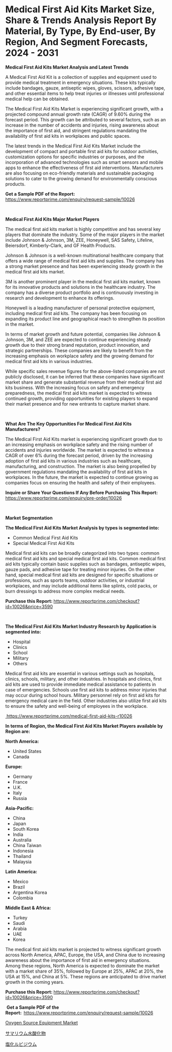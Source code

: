 <p><h1>Medical First Aid Kits Market Size, Share & Trends Analysis Report By Material, By Type, By End-user, By Region, And Segment Forecasts, 2024 - 2031</h1></p><p><strong>Medical First Aid Kits Market Analysis and Latest Trends</strong></p>
<p><p>A Medical First Aid Kit is a collection of supplies and equipment used to provide medical treatment in emergency situations. These kits typically include bandages, gauze, antiseptic wipes, gloves, scissors, adhesive tape, and other essential items to help treat injuries or illnesses until professional medical help can be obtained. </p><p>The Medical First Aid Kits Market is experiencing significant growth, with a projected compound annual growth rate (CAGR) of 9.60% during the forecast period. This growth can be attributed to several factors, such as an increase in the number of accidents and injuries, rising awareness about the importance of first aid, and stringent regulations mandating the availability of first aid kits in workplaces and public spaces. </p><p>The latest trends in the Medical First Aid Kits Market include the development of compact and portable first aid kits for outdoor activities, customization options for specific industries or purposes, and the incorporation of advanced technologies such as smart sensors and mobile apps to enhance the effectiveness of first aid interventions. Manufacturers are also focusing on eco-friendly materials and sustainable packaging solutions to cater to the growing demand for environmentally conscious products.</p></p>
<p><strong>Get a Sample PDF of the Report:&nbsp;</strong> <a href="https://www.reportprime.com/enquiry/request-sample/10026">https://www.reportprime.com/enquiry/request-sample/10026</a></p>
<p>&nbsp;</p>
<p><strong>Medical First Aid Kits Major Market Players</strong></p>
<p><p>The medical first aid kits market is highly competitive and has several key players that dominate the industry. Some of the major players in the market include Johnson & Johnson, 3M, ZEE, Honeywell, SAS Safety, Lifeline, Beiersdorf, Kimberly-Clark, and GF Health Products.</p><p>Johnson & Johnson is a well-known multinational healthcare company that offers a wide range of medical first aid kits and supplies. The company has a strong market presence and has been experiencing steady growth in the medical first aid kits market.</p><p>3M is another prominent player in the medical first aid kits market, known for its innovative products and solutions in the healthcare industry. The company has a diverse product portfolio and is continuously investing in research and development to enhance its offerings.</p><p>Honeywell is a leading manufacturer of personal protective equipment, including medical first aid kits. The company has been focusing on expanding its product line and geographical reach to strengthen its position in the market.</p><p>In terms of market growth and future potential, companies like Johnson & Johnson, 3M, and ZEE are expected to continue experiencing steady growth due to their strong brand reputation, product innovation, and strategic partnerships. These companies are likely to benefit from the increasing emphasis on workplace safety and the growing demand for medical first aid kits in various industries.</p><p>While specific sales revenue figures for the above-listed companies are not publicly disclosed, it can be inferred that these companies have significant market share and generate substantial revenue from their medical first aid kits business. With the increasing focus on safety and emergency preparedness, the medical first aid kits market is expected to witness continued growth, providing opportunities for existing players to expand their market presence and for new entrants to capture market share.</p></p>
<p>&nbsp;</p>
<p><strong>What Are The Key Opportunities For Medical First Aid Kits Manufacturers?</strong></p>
<p><p>The Medical First Aid Kits market is experiencing significant growth due to an increasing emphasis on workplace safety and the rising number of accidents and injuries worldwide. The market is expected to witness a CAGR of over 6% during the forecast period, driven by the increasing adoption of first aid kits in various industries such as healthcare, manufacturing, and construction. The market is also being propelled by government regulations mandating the availability of first aid kits in workplaces. In the future, the market is expected to continue growing as companies focus on ensuring the health and safety of their employees.</p></p>
<p><strong>Inquire or Share Your Questions If Any Before Purchasing This Report:</strong> <a href="https://www.reportprime.com/enquiry/pre-order/10026">https://www.reportprime.com/enquiry/pre-order/10026</a></p>
<p>&nbsp;</p>
<p><strong>Market Segmentation</strong></p>
<p><strong>The Medical First Aid Kits Market Analysis by types is segmented into:</strong></p>
<p><ul><li>Common Medical First Aid Kits</li><li>Special Medical First Aid Kits</li></ul></p>
<p><p>Medical first aid kits can be broadly categorized into two types: common medical first aid kits and special medical first aid kits. Common medical first aid kits typically contain basic supplies such as bandages, antiseptic wipes, gauze pads, and adhesive tape for treating minor injuries. On the other hand, special medical first aid kits are designed for specific situations or professions, such as sports teams, outdoor activities, or industrial workplaces, and may include additional items like splints, cold packs, or burn dressings to address more complex medical needs.</p></p>
<p><strong>Purchase this Report:&nbsp;</strong><a href="https://www.reportprime.com/checkout?id=10026&price=3590">https://www.reportprime.com/checkout?id=10026&price=3590</a></p>
<p>&nbsp;</p>
<p><strong>The Medical First Aid Kits Market Industry Research by Application is segmented into:</strong></p>
<p><ul><li>Hospital</li><li>Clinics</li><li>School</li><li>Military</li><li>Others</li></ul></p>
<p><p>Medical first aid kits are essential in various settings such as hospitals, clinics, schools, military, and other industries. In hospitals and clinics, first aid kits are used to provide immediate medical assistance to patients in case of emergencies. Schools use first aid kits to address minor injuries that may occur during school hours. Military personnel rely on first aid kits for emergency medical care in the field. Other industries also utilize first aid kits to ensure the safety and well-being of employees in the workplace.</p></p>
<p><a href="https://www.reportprime.com/medical-first-aid-kits-r10026">&nbsp;https://www.reportprime.com/medical-first-aid-kits-r10026</a></p>
<p><strong>In terms of Region, the Medical First Aid Kits Market Players available by Region are:</strong></p>
<p>
    <p> <strong> North America: </strong>
        <ul>
            <li>United States</li>
            <li>Canada</li>
        </ul>
        </p> 
    <p> <strong> Europe: </strong>
        <ul>
            <li>Germany</li>
            <li>France</li>
            <li>U.K.</li>
            <li>Italy</li>
            <li>Russia</li>
        </ul>
        </p> 
    <p> <strong> Asia-Pacific: </strong>
        <ul>
            <li>China</li>
            <li>Japan</li>
            <li>South Korea</li>
            <li>India</li>
            <li>Australia</li>
            <li>China Taiwan</li>
            <li>Indonesia</li>
            <li>Thailand</li>
            <li>Malaysia</li>
        </ul>
        </p> 
    <p> <strong> Latin America: </strong>
        <ul>
            <li>Mexico</li>
            <li>Brazil</li>
            <li>Argentina Korea</li>
            <li>Colombia</li>
        </ul>
        </p> 
    <p> <strong> Middle East & Africa: </strong>
        <ul>
            <li>Turkey</li>
            <li>Saudi</li>
            <li>Arabia</li>
            <li>UAE</li>
            <li>Korea</li>
        </ul>
    </p>
    </p>
<p><p>The medical first aid kits market is projected to witness significant growth across North America, APAC, Europe, the USA, and China due to increasing awareness about the importance of first aid in emergency situations. Among these regions, North America is expected to dominate the market with a market share of 35%, followed by Europe at 25%, APAC at 20%, the USA at 15%, and China at 5%. These regions are anticipated to drive market growth in the coming years.</p></p>
<p><strong>Purchase this Report: </strong><a href="https://www.reportprime.com/checkout?id=10026&price=3590">https://www.reportprime.com/checkout?id=10026&price=3590</a></p>
<p>&nbsp;<strong>Get a Sample PDF of the Report:&nbsp;&nbsp;</strong><a href="https://www.reportprime.com/enquiry/request-sample/10026">https://www.reportprime.com/enquiry/request-sample/10026</a></p>
<p><strong></strong></p>
<p><p><a href="https://github.com/RoccoManning/Market-Research-Report-List-4/blob/main/oxygen-source-equipment-market.md">Oxygen Source Equipment Market</a></p><p><a href="https://medium.com/@candiceveum_27405/%E3%82%B5%E3%83%9E%E3%83%AA%E3%82%A6%E3%83%A0%E3%83%92%E3%83%89%E3%83%AD%E3%82%AD%E3%82%B7%E3%83%89%E5%B8%82%E5%A0%B4-%E5%B8%82%E5%A0%B4%E3%81%AEcagr-%E5%B8%82%E5%A0%B4%E5%8B%95%E5%90%91-%E3%81%8A%E3%82%88%E3%81%B3%E6%88%90%E9%95%B7%E6%88%A6%E7%95%A5%E3%81%AB%E9%96%A2%E3%81%99%E3%82%8B%E6%B4%9E%E5%AF%9F-eb95a6bdda9b">サマリウム水酸化物</a></p><p><a href="https://medium.com/@idellamante2023/%E3%83%AB%E3%83%93%E3%82%B8%E3%82%A6%E3%83%A0%E3%82%AF%E3%83%AD%E3%83%A9%E3%82%A4%E3%83%89%E5%B8%82%E5%A0%B4%E3%81%AF-%E5%B8%82%E5%A0%B4%E3%82%B7%E3%82%A7%E3%82%A2-%E5%B8%82%E5%A0%B4%E5%8B%95%E5%90%91-%E5%B8%82%E5%A0%B4%E6%88%90%E9%95%B7%E3%81%AB%E9%96%A2%E3%81%99%E3%82%8B%E6%83%85%E5%A0%B1%E3%82%92%E6%8F%90%E4%BE%9B%E3%81%97%E3%81%BE%E3%81%99-afb5115bc529">塩化ルビジウム</a></p></p>